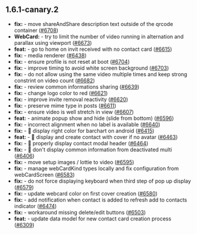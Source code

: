 ## 1.6.1-canary.2

* **fix:**  - move shareAndShare description text outside of the qrcode container ([#6708](https://github.com/AzzappApp/azzapp/pull/6708))
* **WebCard:**  - try to limit the number of video running in alternation and parallax using viewport ([#6673](https://github.com/AzzappApp/azzapp/pull/6673))
* **feat:**  - go to home on invit received with no contact card ([#6615](https://github.com/AzzappApp/azzapp/pull/6615))
* **fix:**  - media renderer ([#6438](https://github.com/AzzappApp/azzapp/pull/6438))
* **fix:**  - ensure profile is not reset at boot ([#6704](https://github.com/AzzappApp/azzapp/pull/6704))
* **fix:**  - improve timing to avoid white screen background ([#6703](https://github.com/AzzappApp/azzapp/pull/6703))
* **fix:**  - do not allow using the same video multiple times and keep strong constrint on video count ([#6682](https://github.com/AzzappApp/azzapp/pull/6682))
* **fix:**  - review common informations sharing ([#6639](https://github.com/AzzappApp/azzapp/pull/6639))
* **fix:**  - change logo color to red ([#6621](https://github.com/AzzappApp/azzapp/pull/6621))
* **fix:**  - improve invite removal reactivity ([#6620](https://github.com/AzzappApp/azzapp/pull/6620))
* **fix:**  - preserve mime type in posts ([#6611](https://github.com/AzzappApp/azzapp/pull/6611))
* **fix:**  - ensure video is well stretch in view ([#6607](https://github.com/AzzappApp/azzapp/pull/6607))
* **feat:**  - animate popup show and hide (slide from bottom) ([#6596](https://github.com/AzzappApp/azzapp/pull/6596))
* **fix:**  - incorrect alignment when no label is available ([#6640](https://github.com/AzzappApp/azzapp/pull/6640))
* **fix:**  - 🐛 display right color for barchart on android ([#6415](https://github.com/AzzappApp/azzapp/pull/6415))
* **feat:**  - 🎸 display and create contact with cover if no avatar ([#6463](https://github.com/AzzappApp/azzapp/pull/6463))
* **fix:**  - 🐛 properly display contact modal header ([#6464](https://github.com/AzzappApp/azzapp/pull/6464))
* **fix:**  - 🐛 don't display common information from deactivated multi ([#6406](https://github.com/AzzappApp/azzapp/pull/6406))
* **fix:**  - move setup images / lottie to video ([#6595](https://github.com/AzzappApp/azzapp/pull/6595))
* **fix:**  - manage webCardKind types locally and fix configuration from webCardScreen ([#6583](https://github.com/AzzappApp/azzapp/pull/6583))
* **fix:**  - do not force displaying keyboard when third step of pop up display ([#6579](https://github.com/AzzappApp/azzapp/pull/6579))
* **fix:**  - update webcard color on first cover creation ([#6580](https://github.com/AzzappApp/azzapp/pull/6580))
* **fix:**  - add notification when contact is added to refresh add to contacts indicator ([#6474](https://github.com/AzzappApp/azzapp/pull/6474))
* **fix:**  - workaround missing delete/edit buttons ([#6503](https://github.com/AzzappApp/azzapp/pull/6503))
* **feat:**  - update data model for new contact card creation process ([#6309](https://github.com/AzzappApp/azzapp/pull/6309))